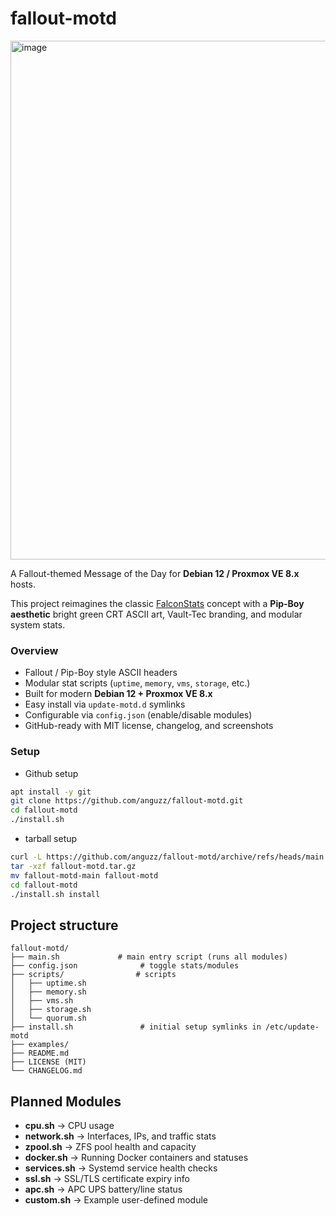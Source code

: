 # fallout-motd

<img width="1523" height="830" alt="image" src="https://github.com/user-attachments/assets/13fc5095-eea0-444d-b82c-52fdde9cc1d8" />

A Fallout-themed Message of the Day for **Debian 12 / Proxmox VE 8.x** hosts.  

This project reimagines the classic [FalconStats](https://github.com/Heholord/FalconStats) concept with a **Pip-Boy aesthetic** bright green CRT ASCII art, Vault-Tec branding, and modular system stats.


### Overview
- Fallout / Pip-Boy style ASCII headers  
- Modular stat scripts (`uptime`, `memory`, `vms`, `storage`, etc.)  
- Built for modern **Debian 12 + Proxmox VE 8.x**  
- Easy install via `update-motd.d` symlinks  
- Configurable via `config.json` (enable/disable modules)  
- GitHub-ready with MIT license, changelog, and screenshots  

### Setup

- Github setup

```bash
apt install -y git
git clone https://github.com/anguzz/fallout-motd.git
cd fallout-motd
./install.sh 
```
 
 - tarball setup
 
 ```bash
curl -L https://github.com/anguzz/fallout-motd/archive/refs/heads/main.tar.gz -o fallout-motd.tar.gz
tar -xzf fallout-motd.tar.gz
mv fallout-motd-main fallout-motd
cd fallout-motd
./install.sh install
```

## Project structure
```
fallout-motd/
├── main.sh             # main entry script (runs all modules)
├── config.json              # toggle stats/modules
├── scripts/                # scripts
│   ├── uptime.sh
│   ├── memory.sh
│   ├── vms.sh
│   ├── storage.sh
│   └── quorum.sh
├── install.sh               # initial setup symlinks in /etc/update-motd
├── examples/                
├── README.md
├── LICENSE (MIT)
└── CHANGELOG.md
```

##  Planned Modules 
- **cpu.sh** → CPU usage 
- **network.sh** → Interfaces, IPs, and traffic stats  
- **zpool.sh** → ZFS pool health and capacity  
- **docker.sh** → Running Docker containers and statuses  
- **services.sh** → Systemd service health checks  
- **ssl.sh** → SSL/TLS certificate expiry info  
- **apc.sh** → APC UPS battery/line status  
- **custom.sh** → Example user-defined module 
